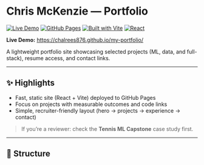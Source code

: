 # Chris McKenzie — Portfolio

[![Live Demo](https://img.shields.io/badge/Live%20Demo-Online-blue)](https://chalrees876.github.io/my-portfolio/)
[![GitHub Pages](https://img.shields.io/badge/Hosting-GitHub%20Pages-lightgrey)](https://chalrees876.github.io/my-portfolio/)
[![Built with Vite](https://img.shields.io/badge/Built%20with-Vite-646CFF)](https://vitejs.dev/)
[![React](https://img.shields.io/badge/React-18-61DAFB)](https://react.dev/)

**Live Demo:** https://chalrees876.github.io/my-portfolio/

A lightweight portfolio site showcasing selected projects (ML, data, and full-stack), resume access, and contact links.

---

## ✨ Highlights
- Fast, static site (React + Vite) deployed to GitHub Pages
- Focus on projects with measurable outcomes and code links
- Simple, recruiter-friendly layout (hero → projects → experience → contact)

> If you’re a reviewer: check the **Tennis ML Capstone** case study first.

---

## 🧭 Structure